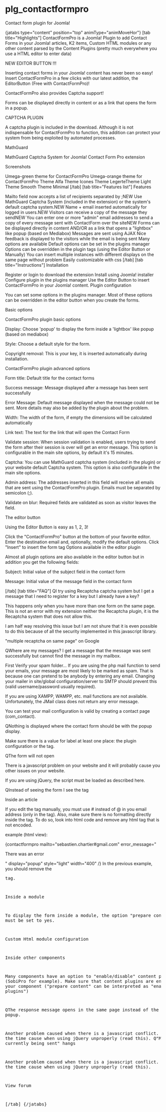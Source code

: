 plg_contactformpro
==================

Contact form plugin for Joomla!

{jatabs type="content" position="top" animType="animMoveHor"} [tab title="Highlights"]
ContactFormPro is a Joomla! Plugin to add Contact Forms in your Joomla! articles, K2 items, Custom HTML modules or any other content parsed by the Content Plugins (pretty much everywhere you use a HTML editor to enter data)

NEW EDITOR BUTTON !!!

Inserting contact forms in your Joomla! content has never been so easy! Insert ContactFormPro in a few clicks with our latest addition, the EditorButton (Free with ContactFormPro)!

ContactFormPro also provides Captcha support!

Forms can be displayed directly in content or as a link that opens the form in a popup.

CAPTCHA PLUGIN

A captcha plugin is included in the download. Although it is not indispensable for ContactFormPro to function, this addition can protect your system from being exploited by automated processes.

MathGuard

MathGuard Captcha System for Joomla! Contact Form Pro extension



Screenshots

 Umega-green theme for ContactFormPro Umega-orange theme for ContactFormPro  Theme Alfa Theme Icones
 Theme LegerteTheme Light Theme Smooth Theme Minimal
[/tab] [tab title="Features list"]
Features

 Mailto field now accepts a list of recipients separated by ;NEW
 Use MathGuard Captcha System (included in the extension) or the system's default captcha system.NEW
 Name + email inserted automatically for logged in users.NEW
 Visitors can receive a copy of the message they sendNEW
 You can enter one or more "admin" email addresses to send a copy of every message sent with ContactForm over the siteNEW
 Forms can be displayed directly in content AND/OR as a link that opens a "lightbox" like popup (based on Mediabox)
 Messages are sent using AJAX
 Nice feedback is displayed to the visitors while the email is being sent
 Many options are available
 Default options can be set in the plugins manager
 Options can be overridden in the plugin tags (using the Editor Button or Manually)
 You can insert multiple instances with different displays on the same page without problem
 Easily customizable with css
[/tab] [tab title="Instructions"]
Installation

Register or login to download the extension
Install using Joomla! installer
Configure plugin in the plugins manager
Use the Editor Button to insert ContactFormPro in your Joomla! content.
Plugin configuration

You can set some options in the plugins manager. Most of these options can be overridden in the editor button when you create the forms.

Basic options

ContactFormPro plugin basic options

Display: Choose 'popup' to display the form inside a 'lightbox' like popup (based on mediabox)

Style: Choose a default style for the form.

Copyright removal: This is your key, it is inserted automatically during installation.



ContactFormPro plugin advanced options

Form title: Default title for the contact forms

Success message: Message displayed after a message has been sent successfully

Error Message: Default message displayed when the message could not be sent. More details may also be added by the plugin about the problem.

Width: The width of the form, if empty the dimensions will be calculated automatically

Link text: The text for the link that will open the Contact Form

Validate session: When session validation is enabled, users trying to send the form after their session is over will get an error message. This option is configurable in the main site options, by default it's 15 minutes.

Captcha: You can use MathGuard captcha system (included in the plugin) or your website default Captcha system. This option is also configurable in the main site options.

Admin address: The addresses inserted in this field will receive all emails that are sent using the ContactFormPro plugin. Emails must be separated by semicolon (;).

Validate on blur: Required fields are validated as soon as visitor leaves the field.

The editor button



Using the Editor Button is easy as 1, 2, 3!

Click the "ContactFormPro" button at the bottom of your favorite editor.
Enter the destination email and, optionally, modify the default options.
Click "Insert" to insert the form tag
Options available in the editor plugin

Almost all plugin options are also available in the editor button but in addition you get the following fields:

Subject: Initial value of the subject field in the contact form

Message: Initial value of the message field in the contact form

[/tab] [tab title="FAQ"]
QI try using Recaptcha captcha system but I get a message that I need to register for a key but I already have a key?

This happens only when you have more than one form on the same page. This is not an error with my extension neither the Recaptcha plugin, it is the Recaptcha system that does not allow this.

I am half way resolving this issue but I am not shure that it is even possible to do this because of all the security implemented in this javascript library.

"multiple recaptcha on same page" on Google

QWhere are my messages? I get a message that the message was sent successfully but cannot find the message in my mailbox.

First Verify your spam folder... If you are using the php mail function to send your emails, your message are most likely to be marked as spam. That is because one can pretend to be anybody by entering any email. Changing your mailer in site/global configuration/server to SMTP should prevent this (valid username/password usually required).

If you are using XAMPP, WAMPP, etc. mail functions are not available. Unfortunately, the JMail class does not return any error message.

You can test your mail configuration is valid by creating a contact page (com_contact).

QNothing is displayed where the contact form should be with the popup display.

Make sure there is a value for label at least one place: the plugin configuration or the tag.

QThe form will not open

There is a javascript problem on your website and it will probably cause you other issues on your website.

If you are using jQuery, the script must be loaded as described here.

QInstead of seeing the form I see the tag

Inside an article

If you edit the tag manually, you must use # instead of @ in you email address (only in the tag). Also, make sure there is no formatting directly inside the tag. To do so, look into html code and remove any html tag that is not encoded.

example (html view):





{contactformpro mailto="sebastien.chartier#gmail.com" error_message="<p>There was an error</p>" display="popup" style="light" width="400" /}
In the previous example, you should remove the <pre> tag.

Inside a module

To display the form inside a module, the option "prepare content" must be set to yes.

Custom Html module configuration

Inside other components

Many components have an option to "enable/disable" content plugins (SobiPro for example). Make sure that content plugins are enabled in your component ("prepare content" can be interpreted as "enable content plugins")

QThe response message opens in the same page instead of the popup.

Another problem caused when there is a javascript conflict. Most of the time cause when using jQuery unproperly (read this).
Q"Message is currently being sent" hangs

Another problem caused when there is a javascript conflict. Most of the time cause when using jQuery unproperly (read this).

View forum

[/tab] {/jatabs}

